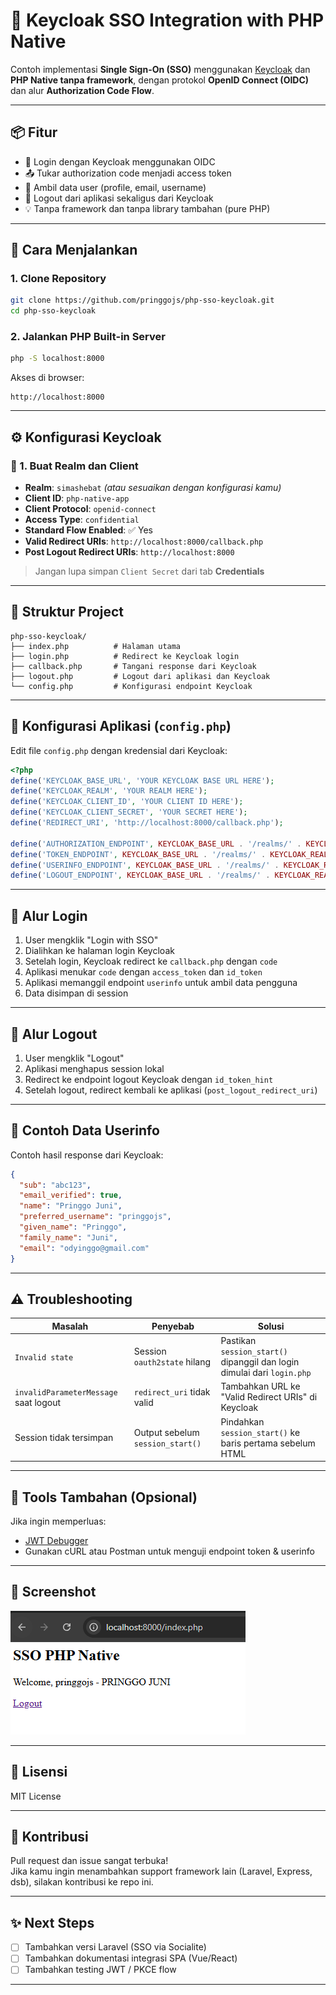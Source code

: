 # 🔐 Keycloak SSO Integration with PHP Native

Contoh implementasi **Single Sign-On (SSO)** menggunakan [Keycloak](https://www.keycloak.org/) dan **PHP Native tanpa framework**, dengan protokol **OpenID Connect (OIDC)** dan alur **Authorization Code Flow**.

---

## 📦 Fitur

- 🔐 Login dengan Keycloak menggunakan OIDC
- 📤 Tukar authorization code menjadi access token
- 🙍 Ambil data user (profile, email, username)
- 🚪 Logout dari aplikasi sekaligus dari Keycloak
- 💡 Tanpa framework dan tanpa library tambahan (pure PHP)

---

## 🚀 Cara Menjalankan

### 1. Clone Repository

```bash
git clone https://github.com/pringgojs/php-sso-keycloak.git
cd php-sso-keycloak
```

### 2. Jalankan PHP Built-in Server

```bash
php -S localhost:8000
```

Akses di browser:

```
http://localhost:8000
```

---

## ⚙️ Konfigurasi Keycloak

### 🔧 1. Buat Realm dan Client

- **Realm**: `simashebat` _(atau sesuaikan dengan konfigurasi kamu)_
- **Client ID**: `php-native-app`
- **Client Protocol**: `openid-connect`
- **Access Type**: `confidential`
- **Standard Flow Enabled**: ✅ Yes
- **Valid Redirect URIs**: `http://localhost:8000/callback.php`
- **Post Logout Redirect URIs**: `http://localhost:8000`

> Jangan lupa simpan `Client Secret` dari tab **Credentials**

---

## 📁 Struktur Project

```
php-sso-keycloak/
├── index.php          # Halaman utama
├── login.php          # Redirect ke Keycloak login
├── callback.php       # Tangani response dari Keycloak
├── logout.php         # Logout dari aplikasi dan Keycloak
└── config.php         # Konfigurasi endpoint Keycloak
```

---

## 📝 Konfigurasi Aplikasi (`config.php`)

Edit file `config.php` dengan kredensial dari Keycloak:

```php
<?php
define('KEYCLOAK_BASE_URL', 'YOUR KEYCLOAK BASE URL HERE');
define('KEYCLOAK_REALM', 'YOUR REALM HERE');
define('KEYCLOAK_CLIENT_ID', 'YOUR CLIENT ID HERE');
define('KEYCLOAK_CLIENT_SECRET', 'YOUR SECRET HERE');
define('REDIRECT_URI', 'http://localhost:8000/callback.php');

define('AUTHORIZATION_ENDPOINT', KEYCLOAK_BASE_URL . '/realms/' . KEYCLOAK_REALM . '/protocol/openid-connect/auth');
define('TOKEN_ENDPOINT', KEYCLOAK_BASE_URL . '/realms/' . KEYCLOAK_REALM . '/protocol/openid-connect/token');
define('USERINFO_ENDPOINT', KEYCLOAK_BASE_URL . '/realms/' . KEYCLOAK_REALM . '/protocol/openid-connect/userinfo');
define('LOGOUT_ENDPOINT', KEYCLOAK_BASE_URL . '/realms/' . KEYCLOAK_REALM . '/protocol/openid-connect/logout');
```

---

## 🔄 Alur Login

1. User mengklik "Login with SSO"
2. Dialihkan ke halaman login Keycloak
3. Setelah login, Keycloak redirect ke `callback.php` dengan `code`
4. Aplikasi menukar `code` dengan `access_token` dan `id_token`
5. Aplikasi memanggil endpoint `userinfo` untuk ambil data pengguna
6. Data disimpan di session

---

## 🚪 Alur Logout

1. User mengklik "Logout"
2. Aplikasi menghapus session lokal
3. Redirect ke endpoint logout Keycloak dengan `id_token_hint`
4. Setelah logout, redirect kembali ke aplikasi (`post_logout_redirect_uri`)

---

## 🧪 Contoh Data Userinfo

Contoh hasil response dari Keycloak:

```json
{
  "sub": "abc123",
  "email_verified": true,
  "name": "Pringgo Juni",
  "preferred_username": "pringgojs",
  "given_name": "Pringgo",
  "family_name": "Juni",
  "email": "odyinggo@gmail.com"
}
```

---

## ⚠️ Troubleshooting

| Masalah                               | Penyebab                         | Solusi                                                                  |
| ------------------------------------- | -------------------------------- | ----------------------------------------------------------------------- |
| `Invalid state`                       | Session `oauth2state` hilang     | Pastikan `session_start()` dipanggil dan login dimulai dari `login.php` |
| `invalidParameterMessage` saat logout | `redirect_uri` tidak valid       | Tambahkan URL ke "Valid Redirect URIs" di Keycloak                      |
| Session tidak tersimpan               | Output sebelum `session_start()` | Pindahkan `session_start()` ke baris pertama sebelum HTML               |

---

## 🧰 Tools Tambahan (Opsional)

Jika ingin memperluas:

- [JWT Debugger](https://jwt.io/)
- Gunakan cURL atau Postman untuk menguji endpoint token & userinfo

---

## 📸 Screenshot

![alt text](image.png)

---

## 📄 Lisensi

MIT License

---

## 🙋 Kontribusi

Pull request dan issue sangat terbuka!  
Jika kamu ingin menambahkan support framework lain (Laravel, Express, dsb), silakan kontribusi ke repo ini.

---

## ✨ Next Steps

- [ ] Tambahkan versi Laravel (SSO via Socialite)
- [ ] Tambahkan dokumentasi integrasi SPA (Vue/React)
- [ ] Tambahkan testing JWT / PKCE flow

---
